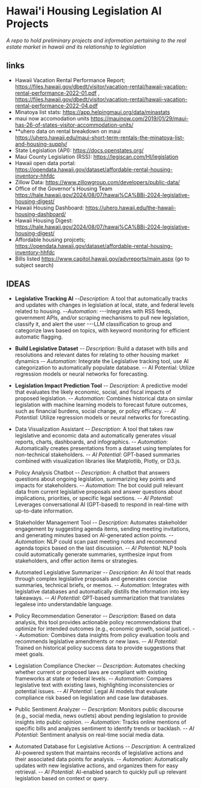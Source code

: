 # Hawai'i Housing Legislation AI Projects

*A repo to hold preliminary projects and information pertaining to the real estate market in hawaii and its relationship to legislation*

## links
- Hawaii Vacation Rental Performance Report; https://files.hawaii.gov/dbedt/visitor/vacation-rental/hawaii-vacation-rental-performance-2022-01.pdf , https://files.hawaii.gov/dbedt/visitor/vacation-rental/hawaii-vacation-rental-performance-2022-04.pdf 
- Minatoya list stats: https://app.helpingmaui.org/data/minastats 
- maui now accomodation units https://mauinow.com/2019/01/29/maui-has-26-of-states-visitor-accommodation-units/
- **uhero data on rental breakdown on maui https://uhero.hawaii.edu/maui-short-term-rentals-the-minatoya-list-and-housing-supply/
- State Legislation (API): https://docs.openstates.org/
- Maui County Legislation (RSS): https://legiscan.com/HI/legislation 
- Hawaii open data portal: https://opendata.hawaii.gov/dataset/affordable-rental-housing-inventory-hhfdc
- Zillow Data: https://www.zillowgroup.com/developers/public-data/ 
- Office of the Governor's Housing Team https://hale.hawaii.gov/2024/08/07/hawai%CA%BBi-2024-legislative-housing-digest/
- Hawaii Housing Dashboard: https://uhero.hawaii.edu/the-hawaii-housing-dashboard/
- Hawaii Housing Digest: https://hale.hawaii.gov/2024/08/07/hawai%CA%BBi-2024-legislative-housing-digest/ 
- Affordable housing projcets; https://opendata.hawaii.gov/dataset/affordable-rental-housing-inventory-hhfdc
- Bills listed https://www.capitol.hawaii.gov/advreports/main.aspx (go to subject search)

## IDEAS

- **Legislative Tracking AI**
--*Description*: A tool that automatically tracks and updates with changes in legislation at local, state, and federal levels related to housing.
--*Automation*:
  ---Integrates with RSS feeds, government APIs, and/or scraping mechanisms to pull new legislation, classify it, and alert the user
  ---LLM classification to group and categorize laws based on topics, with keyword monitoring for efficient automatic flagging.

- **Build Legislative Dataset**
-- *Description*: Build a dataset with bills and resolutions and relevant dates for relating to other housing market dynamics
-- *Automation*: Integrate the Legislative tracking tool, use AI categorization to automatically populate database.
-- AI Potential: Utilize regression models or neural networks for forecasting.


- **Legislation Impact Prediction Tool**
-- *Description*: A predictive model that evaluates the likely economic, social, and fiscal impacts of proposed legislation.
-- *Automation*: Combines historical data on similar legislation with machine learning models to forecast future outcomes, such as financial burdens, social change, or policy efficacy.
-- *AI Potential*: Utilize regression models or neural networks for forecasting.

- Data Visualization Assistant
-- *Description*: A tool that takes raw legislative and economic data and automatically generates visual reports, charts, dashboards, and infographics.
-- *Automation*: Automatically creates presentations from a dataset using templates for non-technical stakeholders.
-- *AI Potential*: GPT-based summaries combined with visualization libraries like Matplotlib, Plotly, or D3.js.

- Policy Analysis Chatbot
-- *Description*: A chatbot that answers questions about ongoing legislation, summarizing key points and impacts for stakeholders.
-- *Automation*: The bot could pull relevant data from current legislative proposals and answer questions about implications, priorities, or specific legal sections.
-- *AI Potential*: Leverages conversational AI (GPT-based) to respond in real-time with up-to-date information.

- Stakeholder Management Tool
-- *Description*: Automates stakeholder engagement by suggesting agenda items, sending meeting invitations, and generating minutes based on AI-generated action points.
-- *Automation*: NLP could scan past meeting notes and recommend agenda topics based on the last discussion.
-- *AI Potential*: NLP tools could automatically generate summaries, synthesize input from stakeholders, and offer action items or strategies.

- Automated Legislative Summarizer
-- *Description*: An AI tool that reads through complex legislative proposals and generates concise summaries, technical briefs, or memos.
-- *Automation*: Integrates with legislative databases and automatically distills the information into key takeaways.
-- *AI Potential*: GPT-based summarization that translates legalese into understandable language.

- Policy Recommendation Generator
-- *Description*: Based on data analysis, this tool provides actionable policy recommendations that optimize for intended outcomes (e.g., economic growth, social justice).
-- *Automation*: Combines data insights from policy evaluation tools and recommends legislative amendments or new laws.
-- *AI Potential*: Trained on historical policy success data to provide suggestions that meet goals.

- Legislation Compliance Checker
-- *Description*: Automates checking whether current or proposed laws are compliant with existing frameworks at state or federal levels.
-- *Automation*: Compares legislative text with existing laws, highlighting inconsistencies or potential issues.
-- *AI Potential*: Legal AI models that evaluate compliance risk based on legislation and case law databases.

- Public Sentiment Analyzer
-- *Description*: Monitors public discourse (e.g., social media, news outlets) about pending legislation to provide insights into public opinion.
-- *Automation*: Tracks online mentions of specific bills and analyzes sentiment to identify trends or backlash.
-- *AI Potential*: Sentiment analysis on real-time social media data.

- Automated Database for Legislative Actions
-- *Description*: A centralized AI-powered system that maintains records of legislative actions and their associated data points for analysis.
-- *Automation*: Automatically updates with new legislative actions, and organizes them for easy retrieval.
-- *AI Potential*: AI-enabled search to quickly pull up relevant legislation based on context or query.
